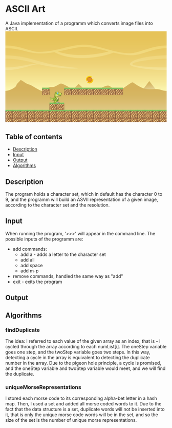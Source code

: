 # ASCII Art
A Java implementation of a programm which converts image files into ASCII.
![A Test Image](dino.png)

## Table of contents
* [Description](#description)
* [Input](#input)
* [Output](#output)
* [Algorithms](#algorithms)

## Description
The program holds a character set, which in default has the character 0 to 9, and the
programm will build an ASVII representation of a given image, according to the character set
and the resolution. 

## Input
When running the program, '>>>' will appear in the command line. The possible inputs of the programm are:
* add commands:
  - add a - adds a letter to the character set
  - add all
  - add space
  - add m-p
* remove commands, handled the same way as "add"
* exit - exits the program 

## Output

## Algorithms

### findDuplicate 
The idea: I referred to each value of the given array as an index, that is - I cycled through
the array according to each numList[i]. The oneStep variable goes one step, and the
twoStep variable goes two steps. In this way, detecting a cycle in the array is equivalent
to detecting the duplicate number in the array. Due to the pigeon hole principle, a cycle
is promised, and the oneStep variable and twoStep variable would meet, and we will
find the duplicate.

### uniqueMorseRepresentations 
I stored each morse code to its corresponding alpha-bet letter in a hash map.
Then, I used a set and added all morse coded words to it. Due to the fact
that the data structure is a set, duplicate words will not be inserted into it,
that is only the unique morse code words will be in the set, and so the size of the set
is the number of unique morse representations.


